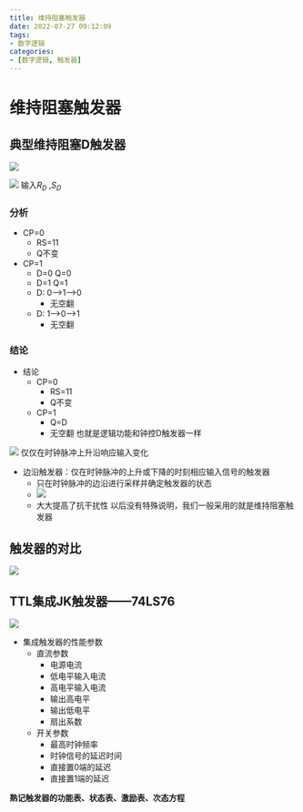 ```yaml
---
title: 维持阻塞触发器
date: 2022-07-27 09:12:09
tags:
- 数字逻辑
categories:
- [数字逻辑, 触发器]
---
```

# 维持阻塞触发器

## 典型维持阻塞D触发器

![](https://cdn.jsdelivr.net/gh/chengkhen/picture_via_picco/202207271100068.png)

![](https://cdn.jsdelivr.net/gh/chengkhen/picture_via_picco/202207271100886.png)
输入$R_D$ ,$S_D$

### 分析
- CP=0
   - RS=11
   - Q不变
- CP=1
   - D=0  Q=0
   - D=1   Q=1
   - D: 0-->1-->0
      - 无空翻
  - D: 1-->0-->1
     - 无空翻

### 结论
- 结论
   - CP=0
	   - RS=11
      - Q不变
   - CP=1
      - Q=D
      - 无空翻
也就是逻辑功能和钟控D触发器一样

![](https://cdn.jsdelivr.net/gh/chengkhen/picture_via_picco/202207271106444.png)
仅仅在时钟脉冲上升沿响应输入变化

- 边沿触发器：仅在时钟脉冲的上升或下降的时刻相应输入信号的触发器
   - 只在时钟脉冲的边沿进行采样并确定触发器的状态
   - ![](https://cdn.jsdelivr.net/gh/chengkhen/picture_via_picco/202210031054950.png)
   - 大大提高了抗干扰性
以后没有特殊说明，我们一般采用的就是维持阻塞触发器
## 触发器的对比

![](https://cdn.jsdelivr.net/gh/chengkhen/picture_via_picco/202207271108435.png)

## TTL集成JK触发器——74LS76

![](https://cdn.jsdelivr.net/gh/chengkhen/picture_via_picco/202207271109582.png)

- 集成触发器的性能参数
   - 直流参数
      - 电源电流
      - 低电平输入电流
      - 高电平输入电流
      - 输出高电平
      - 输出低电平
      - 扇出系数
  - 开关参数
     - 最高时钟频率
     - 时钟信号的延迟时间
     - 直接置0端的延迟
     - 直接置1端的延迟

**熟记触发器的功能表、状态表、激励表、次态方程**